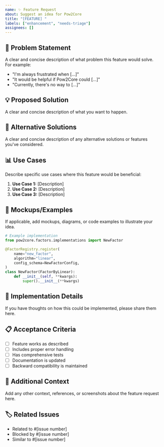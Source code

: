 ```yaml
---
name: ✨ Feature Request
about: Suggest an idea for Pow2Core
title: "[FEATURE] "
labels: ["enhancement", "needs-triage"]
assignees: []
---
```


## 🎯 Problem Statement

A clear and concise description of what problem this feature would solve. For example:
- "I'm always frustrated when [...]"
- "It would be helpful if Pow2Core could [...]"
- "Currently, there's no way to [...]"

## 💡 Proposed Solution

A clear and concise description of what you want to happen.

## 🔄 Alternative Solutions

A clear and concise description of any alternative solutions or features you've considered.

## 📊 Use Cases

Describe specific use cases where this feature would be beneficial:

1. **Use Case 1:** [Description]
2. **Use Case 2:** [Description]
3. **Use Case 3:** [Description]

## 🎨 Mockups/Examples

If applicable, add mockups, diagrams, or code examples to illustrate your idea.

```python
# Example implementation
from pow2core.factors.implementations import NewFactor

@FactorRegistry.register(
    name="new_factor",
    algorithm="linear",
    config_schema=NewFactorConfig,
)
class NewFactor(FactorByLinear):
    def __init__(self, **kwargs):
        super().__init__(**kwargs)
```

## 🔧 Implementation Details

If you have thoughts on how this could be implemented, please share them here.

## 📋 Acceptance Criteria

- [ ] Feature works as described
- [ ] Includes proper error handling
- [ ] Has comprehensive tests
- [ ] Documentation is updated
- [ ] Backward compatibility is maintained

## 📝 Additional Context

Add any other context, references, or screenshots about the feature request here.

## 🏷️ Related Issues

- Related to #[issue number]
- Blocked by #[issue number]
- Similar to #[issue number] 